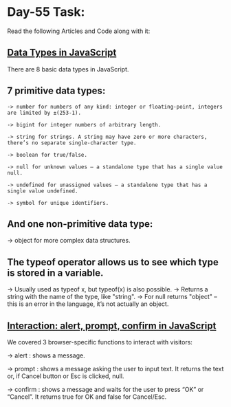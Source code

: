 # Day-55 Task:

Read the following Articles and Code along with it:

## [Data Types in JavaScript](https://javascript.info/types)
 
 There are 8 basic data types in JavaScript.
## 7 primitive data types:
    -> number for numbers of any kind: integer or floating-point, integers are limited by ±(253-1).
    
    -> bigint for integer numbers of arbitrary length.
    
    -> string for strings. A string may have zero or more characters, there’s no separate single-character type.
    
    -> boolean for true/false.
    
    -> null for unknown values – a standalone type that has a single value null.
    
    -> undefined for unassigned values – a standalone type that has a single value undefined.
    
    -> symbol for unique identifiers.
    
## And one non-primitive data type:
   -> object for more complex data structures.
   
## The typeof operator allows us to see which type is stored in a variable.
   -> Usually used as typeof x, but typeof(x) is also possible.
   -> Returns a string with the name of the type, like "string".
   -> For null returns "object" – this is an error in the language, it’s not actually an object.


## [Interaction: alert, prompt, confirm in JavaScript](https://javascript.info/alert-prompt-confirm)

We covered 3 browser-specific functions to interact with visitors:

-> alert : shows a message.

-> prompt : shows a message asking the user to input text. It returns the text or, if Cancel button or Esc is clicked, null.

-> confirm : shows a message and waits for the user to press “OK” or “Cancel”. It returns true for OK and false for Cancel/Esc.

